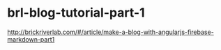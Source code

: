 # brl-blog-tutorial-part-1
http://brickriverlab.com/#/article/make-a-blog-with-angularjs-firebase-markdown-part1
